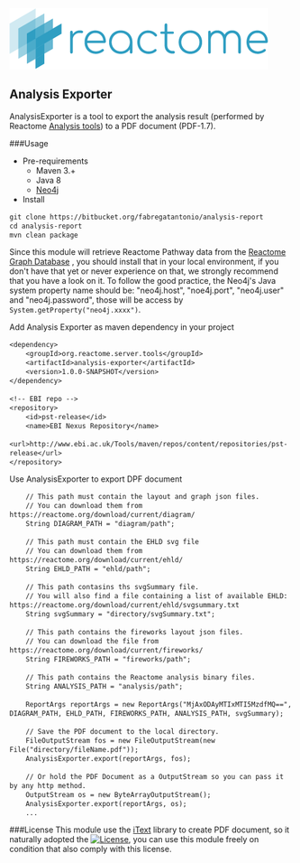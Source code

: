 ![reactome](src/main/resources/org/reactome/server/tools/analysis/exporter/playground/util/images/logo.png)

Analysis Exporter
---
AnalysisExporter is a tool to export the analysis result (performed by Reactome [Analysis tools](https://reactome.org/PathwayBrowser/#TOOL=AT)) to a PDF document (PDF-1.7). 
 
###Usage
* Pre-requirements  
    * Maven 3.+ 
    * Java 8 
    * [Neo4j](https://neo4j.com/)
* Install
```git
git clone https://bitbucket.org/fabregatantonio/analysis-report
cd analysis-report
mvn clean package
```

Since this module will retrieve Reactome Pathway data from the [Reactome Graph Database](https://reactome.org/dev/graph-database) , you should install that in your local environment, if you don't have that yet or never experience on that, we strongly recommend that you have a look on it.
To follow the good practice, the Neo4j's Java system property name should be: "neo4j.host", "noe4j.port", "neo4j.user" and "neo4j.password", those will be access by `System.getProperty("neo4j.xxxx")`.

Add Analysis Exporter as maven dependency in your project

```
<dependency>
    <groupId>org.reactome.server.tools</groupId>
    <artifactId>analysis-exporter</artifactId>
    <version>1.0.0-SNAPSHOT</version>
</dependency>

<!-- EBI repo -->
<repository>
    <id>pst-release</id>
    <name>EBI Nexus Repository</name>
    <url>http://www.ebi.ac.uk/Tools/maven/repos/content/repositories/pst-release</url>
</repository>

```
Use AnalysisExporter to export DPF document
```
    // This path must contain the layout and graph json files.
    // You can download them from https://reactome.org/download/current/diagram/
    String DIAGRAM_PATH = "diagram/path";
    
    // This path must contain the EHLD svg file
    // You can download them from https://reactome.org/download/current/ehld/
    String EHLD_PATH = "ehld/path";
    
    // This path contasins ths svgSummary file.
    // You will also find a file containing a list of available EHLD: https://reactome.org/download/current/ehld/svgsummary.txt
    String svgSummary = "directory/svgSummary.txt";

    // This path contains the fireworks layout json files. 
    // You can download the file from https://reactome.org/download/current/fireworks/
    String FIREWORKS_PATH = "fireworks/path";
    
    // This path contains the Reactome analysis binary files.
    String ANALYSIS_PATH = "analysis/path";
    
    ReportArgs reportArgs = new ReportArgs("MjAxODAyMTIxMTI5MzdfMQ==", DIAGRAM_PATH, EHLD_PATH, FIREWORKS_PATH, ANALYSIS_PATH, svgSummary);
    
    // Save the PDF document to the local directory.
    FileOutputStream fos = new FileOutputStream(new File("directory/fileName.pdf"));
    AnalysisExporter.export(reportArgs, fos);
    
    // Or hold the PDF Document as a OutputStream so you can pass it by any http method.
    OutputStream os = new ByteArrayOutputStream();
    AnalysisExporter.export(reportArgs, os);
    ...
```


###License
This module use the [iText](https://itextpdf.com) library to create PDF document, so it naturally adopted the [![License](https://img.shields.io/badge/license-AGPL%203.0-blue.svg?style=plastic)](https://opensource.org/licenses/AGPL-3.0), 
you can use this module freely on condition that also comply with this license.